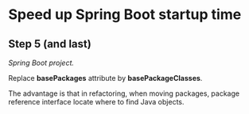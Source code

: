 
# Speed up Spring Boot startup time

## Step 5 (and last)

*Spring Boot project.*

Replace **basePackages** attribute by **basePackageClasses**.

The advantage is that in refactoring, when moving packages, package reference interface locate where to find Java objects.    

